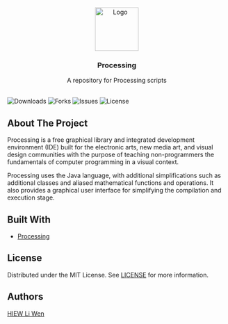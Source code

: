 <br/>
<p align="center">
  <a href="https://github.com/hiewliwen/Processing">
    <img src="https://upload.wikimedia.org/wikipedia/commons/c/cb/Processing_2021_logo.svg" alt="Logo" width="100" height="100">
  </a>

  <h3 align="center">Processing</h3>

  <p align="center">
    A repository for Processing scripts
    <br/>
    <br/>
  </p>
</p>

![Downloads](https://img.shields.io/github/downloads/hiewliwen/Processing/total) ![Forks](https://img.shields.io/github/forks/hiewliwen/Processing?style=social) ![Issues](https://img.shields.io/github/issues/hiewliwen/Processing) ![License](https://img.shields.io/github/license/hiewliwen/Processing) 

## About The Project

Processing is a free graphical library and integrated development environment (IDE) built for the electronic arts, new media art, and visual design communities with the purpose of teaching non-programmers the fundamentals of computer programming in a visual context.

Processing uses the Java language, with additional simplifications such as additional classes and aliased mathematical functions and operations. It also provides a graphical user interface for simplifying the compilation and execution stage.

## Built With
* [Processing](https://processing.org/)

## License

Distributed under the MIT License. See [LICENSE](https://github.com/hiewliwen/Processing/blob/main/LICENSE.md) for more information.

## Authors
[HIEW Li Wen](https://github.com/hiewliwen)
